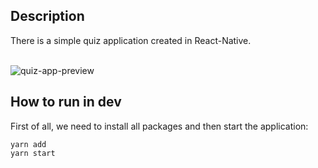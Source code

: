 ## Description

There is a simple quiz application created in React-Native. </br>
</br>

![quiz-app-preview](https://user-images.githubusercontent.com/57848626/88457608-8fb77980-ce90-11ea-8366-80854f72fbd5.png)

## How to run in dev

First of all, we need to install all packages and then start the application: </br>

`yarn add` </br>
`yarn start`
